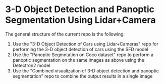 # 3-D Object Detection and Panoptic Segmentation Using Lidar+Camera

The general structure of the current repo is the following:

1. Use the "3-D Object Detection of Cars using Lidar+Cameras" repo for performing the 3-D object detection of cars using the SFD model
2. Use the "Panoptic Segmntation on Coco dataset" repo to perform a panoptic segmentation on the same images as above using the Detectron2 model
3. Use the "Combined visualization of 3-D object detection and panoptic segmentation" repo to combine the output results in a single image